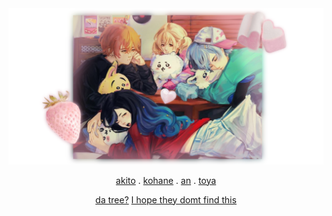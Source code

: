 <div align="center">

<img src="heartiful.png">

[akito](https://github.com/ChromaDrift) . [kohane](https://github.com/verifiedreality) . [an](https://github.com/yurivampire) . [toya](https://github.com/stellariism)


[da tree?](https://linktr.ee/karinacchi) [I hope they domt find this](https://file.garden/aDE5ND_ktCALOKHu/andrew%20in%20drag)




 

<!---
yurivampire/yurivampire is a ✨ special ✨ repository because its `README.md` (this file) appears on your GitHub profile.
You can click the Preview link to take a look at your changes.
--->
